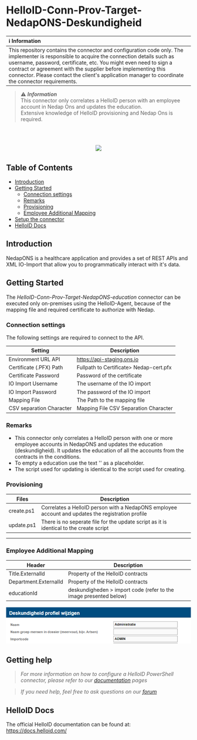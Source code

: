 # HelloID-Conn-Prov-Target-NedapONS-Deskundigheid

| :information_source: Information |
|:---------------------------|
| This repository contains the connector and configuration code only. The implementer is responsible to acquire the connection details such as username, password, certificate, etc. You might even need to sign a contract or agreement with the supplier before implementing this connector. Please contact the client's application manager to coordinate the connector requirements.       |


> :warning: **_Information_**   <br />This connector only correlates a HelloID person with an employee account in Nedap Ons and updates the education.
<br />Extensive knowledge of HelloID provisioning and Nedap Ons is required.

<br />
<br />

<p align="center">
  <img src="https://user-images.githubusercontent.com/68013812/94918899-c672c700-04b3-11eb-9132-7125bbf77fa5.png">
</p>

## Table of Contents

- [Introduction](#introduction)
- [Getting Started](#getting-started)
  * [Connection settings](#Connection-settings)
  * [Remarks](#Remarks)
  * [Provisioning](#provisioning)
  * [Employee Additional Mapping](#Employee-Additional-Mapping)
- [Setup the connector](#setup-the-connector)
- [HelloID Docs](#helloid-docs)

## Introduction
NedapONS is a healthcare application and provides a set of REST APIs and XML IO-Import that allow you to programmatically interact with it's data.

## Getting Started

The _HelloID-Conn-Prov-Target-NedapONS-education_ connector can be executed only on-premises using the HelloID-Agent, because of the mapping file and required certificate to authorize with Nedap.

### Connection settings

The following settings are required to connect to the API.

| Setting     | Description |
| ------------ | ----------- |
| Environment URL API     |    https://api-staging.ons.io                                     |
| Certificate (.PFX) Path    |  Fullpath to Certificate> Nedap-cert.pfx                       |
| Certificate Password |    Password of the certificate                                       |
| IO Import Username | The username of the IO import |
| IO Import Password | The password of the IO import |
| Mapping File |  The Path to the mapping file |
| CSV separation Character| Mapping File CSV Separation Character         |

### Remarks
- This connector only correlates a HelloID person with one or more employee accounts in NedapONS and updates the education (deskundigheid). It updates the education of all the accounts from the contracts in the conditions.
- To empty a education use the text '<geen deskundigheid>' as a placeholder.
- The script used for updating is identical to the script used for creating.

### Provisioning

| Files       | Description                                             |
| ----------- | ------------------------------------------              |
| create.ps1  | Correlates a HelloID person with a NedapONS employee account and updates the registration profile |
| update.ps1  | There is no seperate file for the update script as it is identical to the create script |
----------

###  Employee Additional Mapping
| Header    | Description |
| ------------ | ----------- |
| Title.ExternalId   | Property of the HelloID contracts
| Department.ExternalId  | Property of the HelloID contracts
| educationId | deskundigheden > import code (refer to the image presented below)

<p align="center">
  <img src="Deskundigheid-Importcode.png">
</p>

## Getting help
> _For more information on how to configure a HelloID PowerShell connector, please refer to our [documentation](https://docs.helloid.com/hc/en-us/articles/360012558020-Configure-a-custom-PowerShell-target-system) pages_

> _If you need help, feel free to ask questions on our [forum](https://forum.helloid.com/forum/helloid-connectors/provisioning/1297-helloid-prov-target-nedap-ons-deskundigheid)_

## HelloID Docs

The official HelloID documentation can be found at: https://docs.helloid.com/
